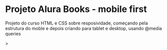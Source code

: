 <h1>Projeto Alura Books - mobile first</h1>
<p>Projeto do curso HTML e CSS sobre resposividade, começando pela estrutura do moble e depois criando para tablet e desktop, usando @media queries</p>>

